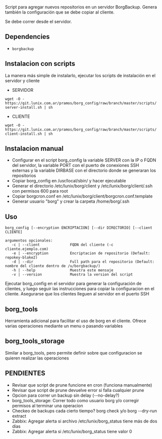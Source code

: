 Script para agregar nuevos repositorios en un servidor BorgBackup. Genera también la configuración que se debe copiar al cliente.

Se debe correr desde el servidor.

## Dependencies
- ```borgbackup```

## Instalacion con scripts
La manera más simple de instalarlo, ejecutar los scripts de instalación en el servidor y cliente

- SERVIDOR

```wget -O - https://git.lunix.com.ar/pramos/borg_config/raw/branch/master/scripts/server-install.sh | sh```

- CLIENTE

```wget -O - https://git.lunix.com.ar/pramos/borg_config/raw/branch/master/scripts/client-install.sh | sh```


## Instalacion manual
- Configurar en el script borg_config la variable SERVER con la IP o FQDN del servidor, la variable PORT con el puerto de conexiones SSH externas y la variable DIRBASE con el directorio donde se generaran los repositorios
- Copiar borg_config en /usr/local/sbin/ y hacer ejecutable
- Generar el directorio /etc/lunix/borg/client y /etc/lunix/borg/client/.ssh con permisos 600 para root
- Copiar borgcron.conf en /etc/lunix/borg/client/borgcron.conf.template
- Generar usuario "borg" y crear la carpeta /home/borg/.ssh

## Uso
```
borg_config [--encryption ENCRIPTACION] [--dir DIRECTORIO] [--client CLIENTE]

argumentos opcionales:
   -c | --client              FQDN del cliente (-c cliente.ejemplo.com)
   -e | --encryption          Encriptacion de repositorio (Default: repokey-blake2)
   -d | --dir                 Full path para el repositorio (Default: nombre del cliente dentro de /u/borgbackup/)
   -h | --help                Muestra este mensaje
   -v | --version             Muestra la version del script
```

Ejecutar borg_config en el servidor para generar la configuración de clientes, y luego seguir las instrucciones para copiar la configuracion en el cliente.
Asegurarse que los clientes lleguen al servidor en el puerto SSH

## borg_tools
Herramienta adicional para facilitar el uso de borg en el cliente. Ofrece varias operaciones mediante un menu o pasando variables

## borg_tools_storage
Similar a borg_tools, pero permite definir sobre que configuracion se quieren realizar las operaciones

## PENDIENTES
- Revisar que script de prune funcione en cron (funciona manualmente)
- Revisar que script de prune devuelve error si falla cualquier prune
- Opcion para correr un backup sin delay (--no-delay?)
- borg_tools_storage: Correr todo como usuario borg y/o corregir permisos al terminar una operacion
- Checkeo de backups cada cierto tiempo? borg check y/o borg --dry-run extract 
- Zabbix: Agregar alerta si archivo /etc/lunix/borg_status tiene más de dos días
- Zabbix: Agregar alerta si /etc/lunix/borg_status tiene valor 0